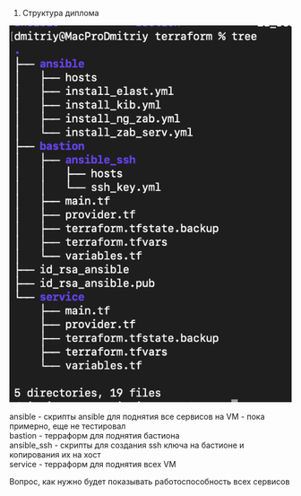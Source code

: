 
1. Структура диплома  

![struc](https://github.com/dmitri13/diplom/blob/main/image/structure.png)

ansible - скрипты ansible для поднятия все сервисов на VM - пока примерно, еще не тестировал  
bastion - терраформ для поднятия бастиона   
 ansible_ssh - скрипты для создания ssh ключа на бастионе и копирования их на хост  
service - терраформ для поднятия всех VM  

Вопрос, как нужно будет показывать работоспособность всех сервисов
